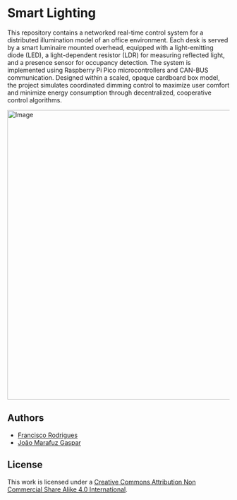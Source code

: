 # Smart Lighting

This repository contains a networked real-time control system for a distributed illumination model of an office environment. Each desk is served by a smart luminaire mounted overhead, equipped with a light-emitting diode (LED), a light-dependent resistor (LDR) for measuring reflected light, and a presence sensor for occupancy detection. The system is implemented using Raspberry Pi Pico microcontrollers and CAN-BUS communication. Designed within a scaled, opaque cardboard box model, the project simulates coordinated dimming control to maximize user comfort and minimize energy consumption through decentralized, cooperative control algorithms.

<img width="1021" height="656" alt="Image" src="https://github.com/user-attachments/assets/b4265cf9-c2d4-490c-9c5f-7f2f11dd2691" />

## Authors

- [Francisco Rodrigues](https://github.com/ArmindoFlores)
- [João Marafuz Gaspar](https://github.com/joaomarafuzgaspar)

## License

This work is licensed under a [Creative Commons Attribution Non Commercial Share Alike 4.0 International][cc-by-nc-sa].

[cc-by-nc-sa]: https://creativecommons.org/licenses/by-nc-sa/4.0/legalcode